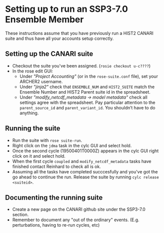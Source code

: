 # Setting up to run an SSP3-7.0 Ensemble Member

These instructions assume that you have previously run a HIST2 CANARI suite and thus have all your accounts setup correctly.

## Setting up the CANARI suite

* Checkout the suite you've been assigned.  (`rosie checkout u-c????`)
* In the rose edit GUI:
  * Under *"Project Accounting"* (or in the `rose-suite.conf` file), set your ARCHER2 username.
  * Under *"jinja2"* check that `ENSEMBLE_NUM` and `HIST2_SUITE` match the Ensemble Number and HIST2 Parent suite id in the spreadsheet.
  * Under *"modify_netcdf_metadata -> model metadata"* check all settings agree with the spreadsheet. Pay particular attention to the `parent_source_id` and `parent_variant_id`. You shouldn’t have to do anything.

## Running the suite

* Run the suite with `rose suite-run`.
* Right click on the `jdma` task in the cylc GUI and select hold.
* Once the second cycle (19500401T0000Z) appears in the cylc GUI right click on it and select hold.
* When the first cycle `coupled` and `modify_netcdf_metadata` tasks have finished contact Reinhard to check all is ok.
* Assuming all the tasks have completed succcesfully and you've got the go ahead to continue the run. Release the suite by running `cylc release <suiteid>`.
 
## Documenting the running suite

* Create a new page on the CANARI github site under the SSP3-7.0 section.
* Remember to document any "out of the ordinary" events. (E.g. perturbations, having to re-run cycles, etc)
